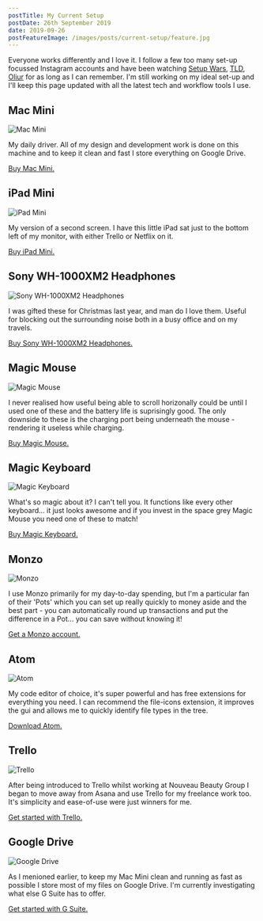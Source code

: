 ```yaml
---
postTitle: My Current Setup
postDate: 26th September 2019
date: 2019-09-26
postFeatureImage: /images/posts/current-setup/feature.jpg
---
```


Everyone works differently and I love it. I follow a few too many set-up focussed Instagram accounts and have been watching [Setup Wars](https://www.youtube.com/playlist?list=PLTW2MN17j-L12h8Jq5fGGt8VV1ISZT-De), [TLD](https://www.youtube.com/channel/UCDlQwv99CovKafGvxyaiNDA), [Oliur](https://www.youtube.com/channel/UCzJjUHizQfPYywqt1mSEMww) for as long as I can remember. I'm still working on my ideal set-up and I'll keep this page updated with all the latest tech and workflow tools I use.

## Mac Mini

![Mac Mini](/images/posts/current-setup/mac-mini.jpg)

My daily driver. All of my design and development work is done on this machine and to keep it clean and fast I store everything on Google Drive.

[Buy Mac Mini.](https://www.amazon.co.uk/gp/product/B07K97BF47/ref=as_li_tl?ie=UTF8&tag=danielcanet01-21&camp=1634&creative=6738&linkCode=as2&creativeASIN=B07K97BF47&linkId=5979bb48c8910e787fb7746a71200a4c)

## iPad Mini

![iPad Mini](/images/posts/current-setup/ipad-mini.jpg)

My version of a second screen. I have this little iPad sat just to the bottom left of my monitor, with either Trello or Netflix on it.

[Buy iPad Mini.](https://www.amazon.co.uk/gp/product/B07NHQQ776/ref=as_li_tl?ie=UTF8&tag=danielcanet01-21&camp=1634&creative=6738&linkCode=as2&creativeASIN=B07NHQQ776&linkId=f285b545e78f6f0171bbcb0b982808bd)

## Sony WH-1000XM2 Headphones

![Sony WH-1000XM2 Headphones](/images/posts/current-setup/sony-mx.jpg)

I was gifted these for Christmas last year, and man do I love them. Useful for blocking out the surrounding noise both in a busy office and on my travels.

[Buy Sony WH-1000XM2 Headphones.](https://www.amazon.co.uk/gp/product/B074ZRG5MN/ref=as_li_tl?ie=UTF8&tag=danielcanet01-21&camp=1634&creative=6738&linkCode=as2&creativeASIN=B074ZRG5MN&linkId=dc9119ce03a10908d0d035d3c0e5e0e5)

## Magic Mouse

![Magic Mouse](/images/posts/current-setup/magic-mouse.jpg)

I never realised how useful being able to scroll horizonally could be until I used one of these and the battery life is suprisingly good. The only downside to these is the charging port being underneath the mouse - rendering it useless while charging.

[Buy Magic Mouse.](https://www.amazon.co.uk/gp/product/B07BRLMY93/ref=as_li_qf_asin_il_tl?ie=UTF8&tag=danielcanet01-21&creative=6738&linkCode=as2&creativeASIN=B07BRLMY93&linkId=0ab294658e5a6b43697087a2f5d7f706)

## Magic Keyboard

![Magic Keyboard](/images/posts/current-setup/magic-keyboard.jpg)

What's so magic about it? I can't tell you. It functions like every other keyboard... it just looks awesome and if you invest in the space grey Magic Mouse you need one of these to match!

[Buy Magic Keyboard.](https://www.amazon.co.uk/gp/product/B07BR9ZBZ4/ref=as_li_qf_asin_il_tl?ie=UTF8&tag=danielcanet01-21&creative=6738&linkCode=as2&creativeASIN=B07BR9ZBZ4&linkId=1587f69b74b7de3ddbc263f5168f1d4d)

## Monzo

![Monzo](/images/posts/current-setup/monzo.jpg)

I use Monzo primarily for my day-to-day spending, but I'm a particular fan of their 'Pots' which you can set up really quickly to money aside and the best part - you can automatically round up transactions and put the difference in a Pot... you can save without knowing it!

[Get a Monzo account.](https://join.monzo.com/r/41mwavc)

## Atom

![Atom](/images/posts/current-setup/atom.jpg)

My code editor of choice, it's super powerful and has free extensions for everything you need. I can recommend the file-icons extension, it improves the gui and allows me to quickly identify file types in the tree.

[Download Atom.](https://atom.io/)

## Trello

![Trello](/images/posts/current-setup/trello.jpg)

After being introduced to Trello whilst working at Nouveau Beauty Group I began to move away from Asana and use Trello for my freelance work too. It's simplicity and ease-of-use were just winners for me.

[Get started with Trello.](https://trello.com/danielcanetti/recommend)

## Google Drive

![Google Drive](/images/posts/current-setup/drive.jpg)

As I menioned earlier, to keep my Mac Mini clean and running as fast as possible I store most of my files on Google Drive. I'm currently investigating what else G Suite has to offer.

[Get started with G Suite.](https://refergsuite.app.goo.gl/Vfa4)
